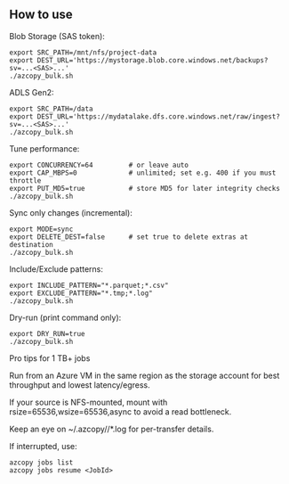 ## How to use


Blob Storage (SAS token):
```
export SRC_PATH=/mnt/nfs/project-data
export DEST_URL='https://mystorage.blob.core.windows.net/backups?sv=...<SAS>...'
./azcopy_bulk.sh
```

ADLS Gen2:

```
export SRC_PATH=/data
export DEST_URL='https://mydatalake.dfs.core.windows.net/raw/ingest?sv=...<SAS>...'
./azcopy_bulk.sh
```

Tune performance:
```
export CONCURRENCY=64         # or leave auto
export CAP_MBPS=0             # unlimited; set e.g. 400 if you must throttle
export PUT_MD5=true           # store MD5 for later integrity checks
./azcopy_bulk.sh
```

Sync only changes (incremental):
```
export MODE=sync
export DELETE_DEST=false      # set true to delete extras at destination
./azcopy_bulk.sh
```

Include/Exclude patterns:
```
export INCLUDE_PATTERN="*.parquet;*.csv"
export EXCLUDE_PATTERN="*.tmp;*.log"
./azcopy_bulk.sh
```

Dry-run (print command only):
```
export DRY_RUN=true
./azcopy_bulk.sh
```
Pro tips for 1 TB+ jobs

Run from an Azure VM in the same region as the storage account for best throughput and lowest latency/egress.

If your source is NFS-mounted, mount with rsize=65536,wsize=65536,async to avoid a read bottleneck.

Keep an eye on ~/.azcopy/<jobid>/*.log for per-transfer details.

If interrupted, use:
```
azcopy jobs list
azcopy jobs resume <JobId>
```
